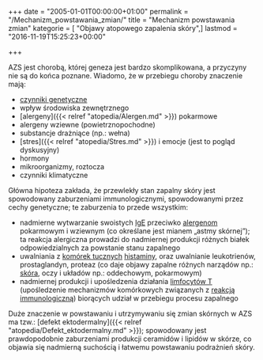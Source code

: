 +++
date = "2005-01-01T00:00:00+01:00"
permalink = "/Mechanizm_powstawania_zmian/"
title = "Mechanizm powstawania zmian"
kategorie = [ "Objawy atopowego zapalenia skóry",]
lastmod = "2016-11-19T15:25:23+00:00"

+++

AZS jest chorobą, której geneza jest bardzo skomplikowana, a przyczyny nie są do końca poznane. Wiadomo, że w przebiegu choroby znaczenie mają:

-   [czynniki genetyczne](/atopedia/Obciążenie_genetyczne)
-   wpływ środowiska zewnętrznego
-   [alergeny]({{< relref "atopedia/Alergen.md" >}}) pokarmowe
-   alergeny wziewne (powietrznopochodne)
-   substancje drażniące (np.: wełna)
-   [stres]({{< relref "atopedia/Stres.md" >}}) i emocje (jest to pogląd dyskusyjny)
-   hormony
-   mikroorganizmy, roztocza
-   czynniki klimatyczne

Główna hipoteza zakłada, że przewlekły stan zapalny skóry jest spowodowany zaburzeniami immunologicznymi, spowodowanymi przez cechy genetyczne; te zaburzenia to przede wszystkim:

-   nadmierne wytwarzanie swoistych [IgE](/atopedia/IgE) przeciwko [alergenom](/atopedia/Alergen) pokarmowym i wziewnym (co określane jest mianem „astmy skórnej”); ta reakcja alergiczna prowadzi do nadmiernej produkcji różnych białek odpowiedzialnych za powstanie stanu zapalnego
-   uwalniania z [komórek tucznych](/atopedia/Komórki_tuczne) [histaminy](/atopedia/Histamina), oraz uwalnianie leukotrienów, prostaglandyn, proteaz (co daje objawy zapalne różnych narządów np.: [skóra](/atopedia/Skóra), oczy i układów np.: oddechowym, pokarmowym)
-   nadmiernej produkcji i upośledzenia działania [limfocytów T](/atopedia/Limfocyty_T) (upośledzenie mechanizmów komórkowych związanych z [reakcją immunologiczną](/atopedia/Reakcja_alergiczna)) biorących udział w przebiegu procesu zapalnego

Duże znaczenie w powstawaniu i utrzymywaniu się zmian skórnych w AZS ma tzw.: [defekt ektodermalny]({{< relref "atopedia/Defekt_ektodermalny.md" >}}); spowodowany jest prawdopodobnie zaburzeniami produkcji ceramidów i lipidów w skórze, co objawia się nadmierną suchością i łatwemu powstawaniu podrażnień skóry.
